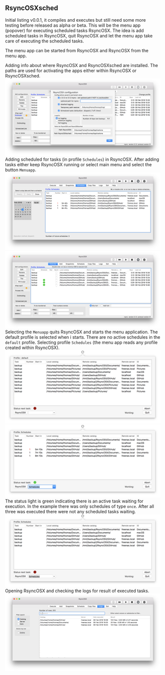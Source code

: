 ## RsyncOSXsched

Initial listing v0.0.1, it compiles and executes but still need some more testing before released as alpha or beta. This will be the menu app (popover) for executing scheduled tasks RsyncOSX. The idea is add scheduled tasks in RsyncOSX, quit RsyncOSX and let the menu app take care of executing the scheduled tasks.

The menu app can be started from RsyncOSX and RsyncOSX from the menu app.

Adding info about where RsyncOSX and RsyncOSXsched are installed. The paths are used for activating the apps either within RsyncOSX or RsyncOSXsched.
![](screenshots/sched1.png)
Adding scheduled for tasks (in profile `Schedules`) in RsyncOSX. After adding tasks either keep RsyncOSX running or select main menu and select the button `Menuapp`.
![](screenshots/sched2.png)
![](screenshots/sched3.png)
Selecting the `Menuapp` quits RsyncOSX and starts the menu application. The default profile is selected when i starts. There are no active schedules in the `default` profile. Selecting profile `Schedules` (the menu app reads any profile created within RsyncOSX).
![](screenshots/sched4.png)
![](screenshots/sched5.png)
The status light is green indicating there is an active task waiting for execution. In the example there was only schedules of type `once`. After all three was executed there were not any scheduled tasks waiting.
![](screenshots/sched6.png)
Opening RsyncOSX and checking the logs for result of executed tasks.
![](screenshots/sched7.png)
